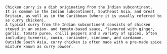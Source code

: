     Chicken curry is a dish originating from the Indian subcontinent.
    It is common in the Indian subcontinent, Southeast Asia, and Great Britain, as well as in the Caribbean (where it is usually referred to as curry chicken). 
    A typical curry from the Indian subcontinent consists of chicken stewed in an onion- and tomato-based sauce, flavoured with ginger, garlic, tomato puree, chilli peppers and a variety of spices, often including turmeric, cumin, coriander, cinnamon, and cardamom. 
    Outside South Asia, curry chicken is often made with a pre-made spice mixture known as curry powder.